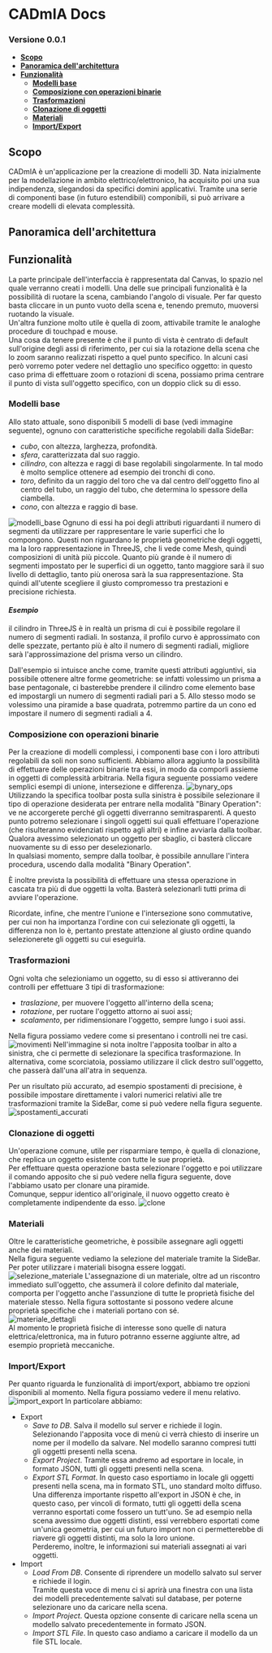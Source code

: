 # CADmIA Docs <!-- omit in toc -->
### Versione 0.0.1 <!-- omit in toc -->
- [**Scopo**](#scopo)
- [**Panoramica dell'architettura**](#panoramica-dellarchitettura)
- [**Funzionalità**](#funzionalità)
  - [**Modelli base**](#modelli-base)
  - [**Composizione con operazioni binarie**](#composizione-con-operazioni-binarie)
  - [**Trasformazioni**](#trasformazioni)
  - [**Clonazione di oggetti**](#clonazione-di-oggetti)
  - [**Materiali**](#materiali)
  - [**Import/Export**](#importexport)

## **Scopo**

CADmIA è un'applicazione per la creazione di modelli 3D.
Nata inizialmente per la modellazione in ambito elettrico/elettronico, ha acquisito poi una sua indipendenza, slegandosi da specifici domini applicativi.
Tramite una serie di componenti base (in futuro estendibili) componibili, si può arrivare a creare modelli di elevata complessità.

## **Panoramica dell'architettura**

## **Funzionalità**

La parte principale dell'interfaccia è rappresentata dal Canvas, lo spazio nel quale verranno creati i modelli. Una delle sue principali funzionalità è la possibilità di ruotare la scena, cambiando l'angolo di visuale. Per far questo basta cliccare in un punto vuoto della scena e, tenendo premuto, muoversi ruotando la visuale.<br>
Un'altra funzione molto utile è quella di zoom, attivabile tramite le analoghe procedure di touchpad e mouse.<br>
Una cosa da tenere presente è che il punto di vista è centrato di default sull'origine degli assi di riferimento, per cui sia la rotazione della scena che lo zoom saranno realizzati rispetto a quel punto specifico. In alcuni casi però vorremo poter vedere nel dettaglio uno specifico oggetto: in questo caso prima di effettuare zoom o rotazioni di scena, possiamo prima centrare il punto di vista sull'oggetto specifico, con un doppio click su di esso.

### **Modelli base**

Allo stato attuale, sono disponibili 5 modelli di base (vedi immagine seguente), ognuno con caratteristiche specifiche regolabili dalla SideBar:
- *cubo*, con altezza, larghezza, profondità.
- *sfera*, caratterizzata dal suo raggio.
- *cilindro*, con altezza e raggi di base regolabili singolarmente. In tal modo è molto semplice ottenere ad esempio dei tronchi di cono.
- *toro*, definito da un raggio del toro che va dal centro dell'oggetto fino al centro del tubo, un raggio del tubo, che determina lo spessore della ciambella.
- *cono*, con altezza e raggio di base.

![modelli_base](imgs/base_components.png)
Ognuno di essi ha poi degli attributi riguardanti il numero di segmenti da utilizzare per rappresentare le varie superfici che lo compongono. Questi non riguardano le proprietà geometriche degli oggetti, ma la loro rappresentazione in ThreeJS, che li vede come Mesh, quindi composizioni di unità più piccole. Quanto più grande è il numero di segmenti impostato per le superfici di un oggetto, tanto maggiore sarà il suo livello di dettaglio, tanto più onerosa sarà la sua rappresentazione.
Sta quindi all'utente scegliere il giusto compromesso tra prestazioni e precisione richiesta.

#### *Esempio* <!-- omit in toc -->

il cilindro in ThreeJS è in realtà un prisma di cui è possibile regolare il numero di segmenti radiali. In sostanza, il profilo curvo è approssimato con delle spezzate, pertanto più è alto il numero di segmenti radiali, migliore sarà l'approssimazione del prisma verso un cilindro.

Dall'esempio si intuisce anche come, tramite questi attributi aggiuntivi, sia possibile ottenere altre forme geometriche: se infatti volessimo un prisma a base pentagonale, ci basterebbe prendere il cilindro come elemento base ed impostargli un numero di segmenti radiali pari a 5.
Allo stesso modo se volessimo una piramide a base quadrata, potremmo partire da un cono ed impostare il numero di segmenti radiali a 4.

### **Composizione con operazioni binarie**

Per la creazione di modelli complessi, i componenti base con i loro attributi regolabili da soli non sono sufficienti. Abbiamo allora aggiunto la possibilità di effettuare delle operazioni binarie tra essi, in modo da comporli assieme in oggetti di complessità arbitraria.
Nella figura seguente possiamo vedere semplici esempi di unione, intersezione e differenza.
![bynary_ops](imgs/bynary_ops.png)
Utilizzando la specifica toolbar posta sulla sinistra è possibile selezionare il tipo di operazione desiderata per entrare nella modalità "Binary Operation": ve ne accorgerete perché gli oggetti diverranno semitrasparenti. A questo punto potremo selezionare i singoli oggetti sui quali effettuare l'operazione (che risulteranno evidenziati rispetto agli altri) e infine avviarla dalla toolbar. <br> 
Qualora avessimo selezionato un oggetto per sbaglio, ci basterà cliccare nuovamente su di esso per deselezionarlo.<br> 
In qualsiasi momento, sempre dalla toolbar, è possibile annullare l'intera procedura, uscendo dalla modalità "Binary Operation".

È inoltre prevista la possibilità di effettuare una stessa operazione in cascata tra più di due oggetti la volta. Basterà selezionarli tutti prima di avviare l'operazione.

Ricordate, infine, che mentre l'unione e l'intersezione sono commutative, per cui non ha importanza l'ordine con cui selezionate gli oggetti, la differenza non lo è, pertanto prestate attenzione al giusto ordine quando selezionerete gli oggetti su cui eseguirla.

### **Trasformazioni**

Ogni volta che selezioniamo un oggetto, su di esso si attiveranno dei controlli per effettuare 3 tipi di trasformazione:
- *traslazione*, per muovere l'oggetto all'interno della scena;
- *rotazione*, per ruotare l'oggetto attorno ai suoi assi;
- *scalamento*, per ridimensionare l'oggetto, sempre lungo i suoi assi.

Nella figura possiamo vedere come si presentano i controlli nei tre casi.
![movimenti](imgs/movements.png)
Nell'immagine si nota inoltre l'apposita toolbar in alto a sinistra, che ci permette di selezionare la specifica trasformazione. In alternativa, come scorciatoia, possiamo utilizzare il click destro sull'oggetto, che passerà dall'una all'atra in sequenza.

Per un risultato più accurato, ad esempio spostamenti di precisione, è possibile impostare direttamente i valori numerici relativi alle tre trasformazioni tramite la SideBar, come si può vedere nella figura seguente.
![spostamenti_accurati](imgs/accurate_movements.png)

### **Clonazione di oggetti**

Un'operazione comune, utile per risparmiare tempo, è quella di clonazione, che replica un oggetto esistente con tutte le sue proprietà.<br>
Per effettuare questa operazione basta selezionare l'oggetto e poi utilizzare il comando apposito che si può vedere nella figura seguente, dove l'abbiamo usato per clonare una piramide.<br>
Comunque, seppur identico all'originale, il nuovo oggetto creato è completamente indipendente da esso.
![clone](imgs/clone.png)

### **Materiali**

Oltre le caratteristiche geometriche, è possibile assegnare agli oggetti anche dei materiali.<br>
Nella figura seguente vediamo la selezione del materiale tramite la SideBar. Per poter utilizzare i materiali bisogna essere loggati.<br>
![selezione_materiale](imgs/materials.png)
L'assegnazione di un materiale, oltre ad un riscontro immediato sull'oggetto, che assumerà il colore definito dal materiale, comporta per l'oggetto anche l'assunzione di tutte le proprietà fisiche del materiale stesso. Nella figura sottostante si possono vedere alcune proprietà specifiche che i materiali portano con sé. <br>
![materiale_dettagli](imgs/material_details.png) <br>
Al momento le proprietà fisiche di interesse sono quelle di natura elettrica/elettronica, ma in futuro potranno esserne aggiunte altre, ad esempio proprietà meccaniche.

### **Import/Export**

Per quanto riguarda le funzionalità di import/export, abbiamo tre opzioni disponibili al momento. Nella figura possiamo vedere il menu relativo.
![import_export](imgs/import_export_menu.png)
In particolare abbiamo:
- Export
  - *Save to DB*. Salva il modello sul server e richiede il login.<br> Selezionando l'apposita voce di menù ci verrà chiesto di inserire un nome per il modello da salvare. Nel modello saranno compresi tutti gli oggetti presenti nella scena.
  - *Export Project*. Tramite essa andremo ad esportare in locale, in formato JSON, tutti gli oggetti presenti nella scena.
  - *Export STL Format*. In questo caso esportiamo in locale gli oggetti presenti nella scena, ma in formato STL, uno standard molto diffuso.<br> Una differenza importante rispetto all'export in JSON è che, in questo caso, per vincoli di formato, tutti gli oggetti della scena verranno esportati come fossero un tutt'uno. Se ad esempio nella scena avessimo due oggetti distinti, essi verrebbero esportati come un'unica geometria, per cui un futuro import non ci permetterebbe di riavere gli oggetti distinti, ma solo la loro unione.<br> Perderemo, inoltre, le informazioni sui materiali assegnati ai vari oggetti.
- Import
  - *Load From DB*. Consente di riprendere un modello salvato sul server e richiede il login.<br> Tramite questa voce di menu ci si aprirà una finestra con una lista dei modelli precedentemente salvati sul database, per poterne selezionare uno da caricare nella scena.
  - *Import Project*. Questa opzione consente di caricare nella scena un modello salvato precedentemente in formato JSON.
  - *Import STL File*. In questo caso andiamo a caricare il modello da un file STL locale.
